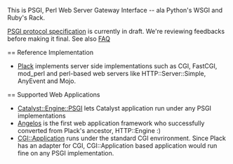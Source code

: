 This is PSGI, Perl Web Server Gateway Interface -- ala Python's WSGI and Ruby's Rack.

[PSGI protocol specification](http://github.com/miyagawa/psgi-specs/blob/master/PSGI.pod) is currently in draft. We're reviewing feedbacks before making it final. See also [FAQ](http://github.com/miyagawa/psgi-specs/blob/master/PSGI/FAQ.pod)

== Reference Implementation

* [Plack](http://github.com/miyagawa/Plack) implements server side implementations such as CGI, FastCGI, mod_perl and perl-based web servers like HTTP::Server::Simple, AnyEvent and Mojo.

== Supported Web Applications

* [Catalyst::Engine::PSGI](http://github.com/miyagawa/Catalyst-Engine-PSGI) lets Catalyst application run under any PSGI implementations
* [Angelos](http://github.com/dann/angelos) is the first web application framework who successfully converted from Plack's ancestor, HTTP::Engine :)
* [CGI::Application](http://cgi-app.org/) runs under the standard CGI envrironment. Since Plack has an adapter for CGI, CGI::Application based application would run fine on any PSGI implementation.





